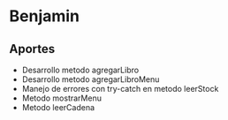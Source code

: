 # Benjamin
## Aportes
* Desarrollo metodo agregarLibro
* Desarrollo metodo agregarLibroMenu
* Manejo de errores con try-catch en metodo leerStock
* Metodo mostrarMenu
* Metodo leerCadena